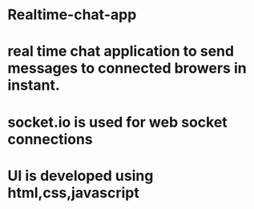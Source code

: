 # Realtime-chat-app

# real time chat application to send messages to connected browers in instant.
# socket.io is used for web socket connections
# UI is developed using html,css,javascript
